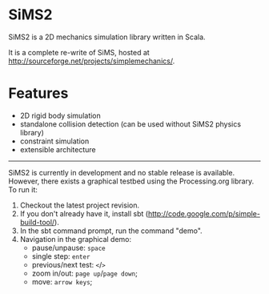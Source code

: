 # SiMS2 #
SiMS2 is a 2D mechanics simulation library written in Scala.

It is a complete re-write of SiMS, hosted at http://sourceforge.net/projects/simplemechanics/.

# Features #
  * 2D rigid body simulation
  * standalone collision detection (can be used without SiMS2 physics library)
  * constraint simulation
  * extensible architecture

---

SiMS2 is currently in development and no stable release is available.
However, there exists a graphical testbed using the Processing.org library. To run it: 
 1. Checkout the latest project revision.
 2. If you don't already have it, install sbt (http://code.google.com/p/simple-build-tool/).
 3. In the sbt command prompt, run the command "demo".
 4. Navigation in the graphical demo: 
     * pause/unpause: `space`
     * single step: `enter`
     * previous/next test: `<`/`>`
     * zoom in/out: `page up`/`page down`;
     * move: `arrow keys`;

